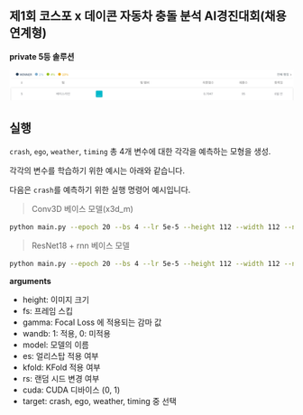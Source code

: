 ## 제1회 코스포 x 데이콘 자동차 충돌 분석 AI경진대회(채용 연계형)

**private 5등 솔루션**

![Capture-20230319-025604](images/Capture-20230319-025604.png)

## 실행

`crash`, `ego`, `weather`, `timing` 총 4개 변수에 대한 각각을 예측하는 모형을 생성.

각각의 변수를 학습하기 위한 예시는 아래와 같습니다.

다음은 `crash`를 예측하기 위한 실행 명령어 예시입니다.



> Conv3D 베이스 모델(x3d_m)

```bash
python main.py --epoch 20 --bs 4 --lr 5e-5 --height 112 --width 112 --name cnn --seed 0 --fs 3 --gamma 2 --wandb 1 --model x3d_m --es 5 --kfold 1 --rs 1 --cuda 0 --target crash
```



> ResNet18 + rnn 베이스 모델

```bash
python main.py --epoch 20 --bs 4 --lr 5e-5 --height 112 --width 112 --name rnn --seed 0 --fs 3 --gamma 2 --wandb 1 --model rnn --es 5 --kfold 1 --rs 1 --cuda 0 --target crash
```

**arguments**
- height: 이미지 크기
- fs: 프레임 스킵
- gamma: Focal Loss 에 적용되는 감마 값
- wandb: 1: 적용, 0: 미적용
- model: 모델의 이름
- es: 얼리스탑 적용 여부
- kfold: KFold 적용 여부
- rs: 랜덤 시드 변경 여부
- cuda: CUDA 디바이스 (0, 1)
- target: crash, ego, weather, timing 중 선택
